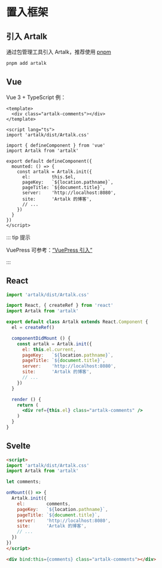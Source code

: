 # 置入框架

## 引入 Artalk

通过包管理工具引入 Artalk，推荐使用 [pnpm](https://pnpm.io/zh/)

```bash
pnpm add artalk
```

## Vue

Vue 3 + TypeScript 例：

```vue
<template>
  <div class="artalk-comments"></div>
</template>

<script lang="ts">
import 'artalk/dist/Artalk.css'

import { defineComponent } from 'vue'
import Artalk from 'artalk'

export default defineComponent({
  mounted: () => {
    const artalk = Artalk.init({
      el:        this.$el,
      pageKey:   `${location.pathname}`,
      pageTitle: `${document.title}`,
      server:    'http://localhost:8080',
      site:      'Artalk 的博客',
      // ...
    })
  }
})
</script>
```

::: tip 提示

VuePress 可参考：[“VuePress 引入”](./import-blog.md#vuepress)

:::

## React

```jsx
import 'artalk/dist/Artalk.css'

import React, { createRef } from 'react'
import Artalk from 'artalk'

export default class Artalk extends React.Component {
  el = createRef()

  componentDidMount () {
    const artalk = Artalk.init({
      el: this.el.current,
      pageKey:   `${location.pathname}`,
      pageTitle: `${document.title}`,
      server:    'http://localhost:8080',
      site:      'Artalk 的博客',
      // ...
    })
  }

  render () {
    return (
      <div ref={this.el} class="artalk-comments" />
    )
  }
}
```

## Svelte

```html
<script>
import 'artalk/dist/Artalk.css'
import Artalk from 'artalk'

let comments;

onMount(() => {
  Artalk.init({
    el:        comments,
    pageKey:   `${location.pathname}`,
    pageTitle: `${document.title}`,
    server:    'http://localhost:8080',
    site:      'Artalk 的博客',
    // ...
  })
})
</script>

<div bind:this={comments} class="artalk-comments"></div>
```
